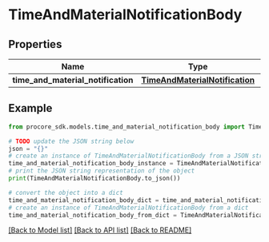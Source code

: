 # TimeAndMaterialNotificationBody


## Properties

Name | Type | Description | Notes
------------ | ------------- | ------------- | -------------
**time_and_material_notification** | [**TimeAndMaterialNotification**](TimeAndMaterialNotification.md) |  | 

## Example

```python
from procore_sdk.models.time_and_material_notification_body import TimeAndMaterialNotificationBody

# TODO update the JSON string below
json = "{}"
# create an instance of TimeAndMaterialNotificationBody from a JSON string
time_and_material_notification_body_instance = TimeAndMaterialNotificationBody.from_json(json)
# print the JSON string representation of the object
print(TimeAndMaterialNotificationBody.to_json())

# convert the object into a dict
time_and_material_notification_body_dict = time_and_material_notification_body_instance.to_dict()
# create an instance of TimeAndMaterialNotificationBody from a dict
time_and_material_notification_body_from_dict = TimeAndMaterialNotificationBody.from_dict(time_and_material_notification_body_dict)
```
[[Back to Model list]](../README.md#documentation-for-models) [[Back to API list]](../README.md#documentation-for-api-endpoints) [[Back to README]](../README.md)


